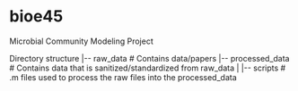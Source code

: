 bioe45
======

Microbial Community Modeling Project

Directory structure
 |-- raw_data		# Contains data/papers
 |-- processed_data	# Contains data that is sanitized/standardized from raw_data
 |   |-- scripts	# .m files used to process the raw files into the processed_data
